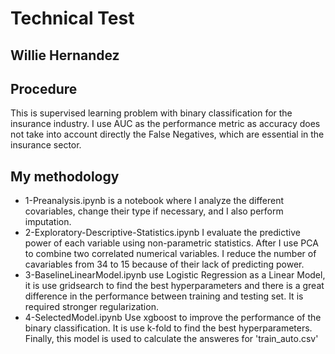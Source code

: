# Technical Test
## Willie Hernandez
## Procedure

This is supervised learning problem with binary classification for the insurance
industry. I use AUC as the performance metric as accuracy does not take into
account directly the False Negatives, which are essential in the insurance
sector.

## My methodology

* 1-Preanalysis.ipynb is a notebook where I analyze the different covariables,
change their type if necessary, and I also perform imputation. 
* 2-Exploratory-Descriptive-Statistics.ipynb I evaluate the predictive power
of each variable using non-parametric statistics. After I use PCA to combine two
correlated numerical variables. I reduce the number of cavariables from 34 to 15
because of their lack of predicting power.
* 3-BaselineLinearModel.ipynb use Logistic Regression as a Linear Model, it is 
use gridsearch to find the best hyperparameters and there is a great difference
in the performance between training and testing set. It is required stronger
regularization.
* 4-SelectedModel.ipynb Use xgboost to improve the performance of the binary
classification. It is use k-fold to find the best hyperparameters. Finally, this
model is used to calculate the answeres for 'train_auto.csv'